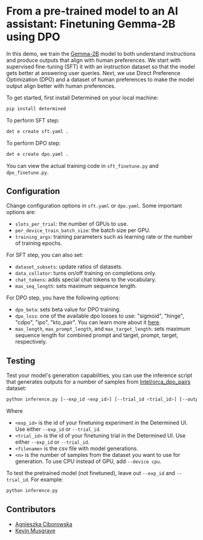 # From a pre-trained model to an AI assistant: Finetuning Gemma-2B using DPO

In this demo, we train the [Gemma-2B](https://huggingface.co/google/gemma-2b) model to both understand 
instructions and produce outputs that align with human preferences. 
We start with supervised fine-tuning (SFT) it with an instruction dataset so that the model gets better at answering user queries. 
Next, we use Direct Preference Optimization (DPO) and a dataset of human preferences
to make the model output align better with human preferences.

To get started, first install Determined on your local machine:
```bash
pip install determined
```

To perform SFT step:
```bash
det e create sft.yaml . 
```
To perform DPO step:

```bash
det e create dpo.yaml . 
```

You can view the actual training code in `sft_finetune.py` and `dpo_finetune.py`.

## Configuration

Change configuration options in `sft.yaml` or `dpo.yaml`. Some important options are:
- `slots_per_trial`: the number of GPUs to use.
- `per_device_train_batch_size`: the batch size per GPU.
- `training_args`: training parameters such as learning rate or the number of training epochs.

For SFT step, you can also set:
- `dataset_subsets`: update ratios of datasets.
- `data_collator`: turns on/off training on completions only.
- `chat_tokens`: adds special chat tokens to the vocabulary.
- `max_seq_length`: sets maximum sequence length.

For DPO step, you have the following options:
- `dpo_beta`: sets beta value for DPO training.
- `dpo_loss`: one of the available dpo losses to use: "sigmoid", "hinge", "cdpo", "ipo", "kto_pair". 
You can learn more about it [here](https://huggingface.co/docs/trl/main/en/dpo_trainer#loss-functions).
- `max_length`, `max_prompt_length`, and `max_target_length`: sets maximum sequence length for 
combined prompt and target, prompt, target, respectively.

## Testing

Test your model's generation capabilities, you can use the inference script that generates outputs for
a number of samples from [Intel/orca_dpo_pairs](https://huggingface.co/datasets/Intel/orca_dpo_pairs) dataset:
```bash
python inference.py [--exp_id <exp_id>] [--trial_id <trial_id>] [--output_file <filename>] [--number_of_samples n]
```

Where 
- `<exp_id>` is the id of your finetuning experiment in the Determined UI. Use either `--exp_id` or `--trial_id`.
- `<trial_id>` is the id of your finetuning trial in the Determined UI. Use either `--exp_id` or `--trial_id`.
- `<filename>` is the csv file with model generations.
- `<n>` is the number of samples from the dataset you want to use for generation. 
To use CPU instead of GPU, add `--device cpu`.

To test the pretrained model (not finetuned), leave out `--exp_id` and `--trial_id`. For example:

```bash
python inference.py
```


## Contributors

- [Agnieszka Ciborowska](https://github.com/aciborowska)
- [Kevin Musgrave](https://github.com/KevinMusgrave)


